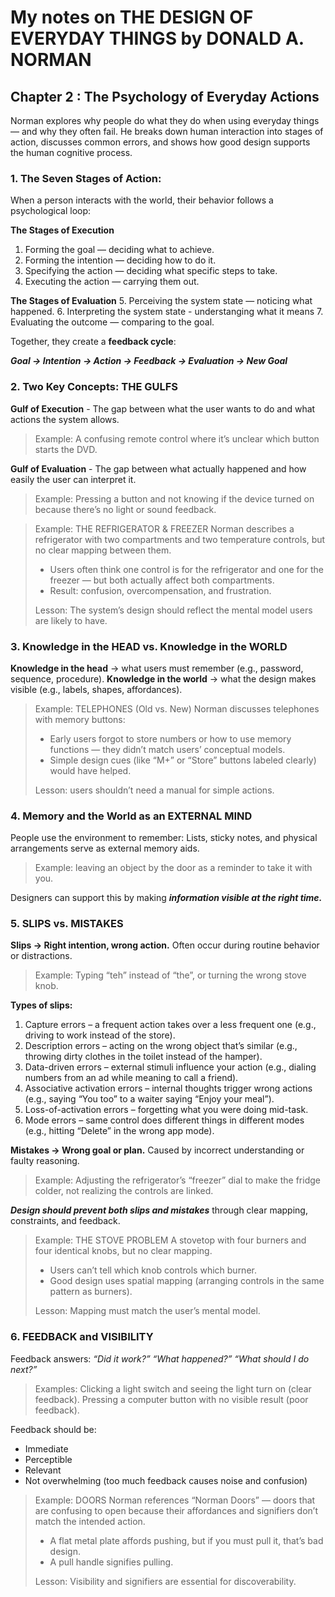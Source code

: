 # My notes on THE DESIGN OF EVERYDAY THINGS by DONALD A. NORMAN

## Chapter 2 : The Psychology of Everyday Actions

Norman explores why people do what they do when using everyday things — and why they often fail.
He breaks down human interaction into stages of action, discusses common errors, and shows how good design supports the human cognitive process.

### 1. The Seven Stages of Action:

When a person interacts with the world, their behavior follows a psychological loop:

**The Stages of Execution**
1. Forming the goal — deciding what to achieve.
2. Forming the intention — deciding how to do it.
3. Specifying the action — deciding what specific steps to take.
4. Executing the action — carrying them out.

**The Stages of Evaluation**
5. Perceiving the system state — noticing what happened.
6. Interpreting the system state - understanging what it means
7. Evaluating the outcome — comparing to the goal.

Together, they create a **feedback cycle**:

***Goal → Intention → Action → Feedback → Evaluation → New Goal***

### 2. Two Key Concepts: THE GULFS

**Gulf of Execution** - The gap between what the user wants to do and what actions the system allows.
> Example: A confusing remote control where it’s unclear which button starts the DVD.

**Gulf of Evaluation** - The gap between what actually happened and how easily the user can interpret it.
> Example: Pressing a button and not knowing if the device turned on because there’s no light or sound feedback.

> Example: THE REFRIGERATOR & FREEZER
> Norman describes a refrigerator with two compartments and two temperature controls, but no clear mapping between them.
>
> - Users often think one control is for the refrigerator and one for the freezer — but both actually affect both compartments.
> - Result: confusion, overcompensation, and frustration.
> 
> Lesson: The system’s design should reflect the mental model users are likely to have.

### 3. Knowledge in the HEAD vs. Knowledge in the WORLD

**Knowledge in the head** → what users must remember (e.g., password, sequence, procedure).
**Knowledge in the world** → what the design makes visible (e.g., labels, shapes, affordances).

> Example: TELEPHONES (Old vs. New)
> Norman discusses telephones with memory buttons:
> 
> - Early users forgot to store numbers or how to use memory functions — they didn’t match users’ conceptual models.
> - Simple design cues (like “M+” or “Store” buttons labeled clearly) would have helped.
> 
> Lesson: users shouldn’t need a manual for simple actions.

### 4. Memory and the World as an EXTERNAL MIND

People use the environment to remember:
Lists, sticky notes, and physical arrangements serve as external memory aids.
> Example: leaving an object by the door as a reminder to take it with you.

Designers can support this by making ***information visible at the right time.***

### 5. SLIPS vs. MISTAKES

**Slips → Right intention, wrong action.**
Often occur during routine behavior or distractions.
> Example: Typing “teh” instead of “the”, or turning the wrong stove knob.

**Types of slips:**
1. Capture errors – a frequent action takes over a less frequent one (e.g., driving to work instead of the store).
2. Description errors – acting on the wrong object that’s similar (e.g., throwing dirty clothes in the toilet instead of the hamper).
3. Data-driven errors – external stimuli influence your action (e.g., dialing numbers from an ad while meaning to call a friend).
4. Associative activation errors – internal thoughts trigger wrong actions (e.g., saying “You too” to a waiter saying “Enjoy your meal”).
5. Loss-of-activation errors – forgetting what you were doing mid-task.
6. Mode errors – same control does different things in different modes (e.g., hitting “Delete” in the wrong app mode).

**Mistakes → Wrong goal or plan.**
Caused by incorrect understanding or faulty reasoning.
> Example: Adjusting the refrigerator’s “freezer” dial to make the fridge colder, not realizing the controls are linked.

***Design should prevent both slips and mistakes*** through clear mapping, constraints, and feedback.

> Example: THE STOVE PROBLEM
> A stovetop with four burners and four identical knobs, but no clear mapping.
> 
> - Users can’t tell which knob controls which burner.
> - Good design uses spatial mapping (arranging controls in the same pattern as burners).
> 
>Lesson: Mapping must match the user’s mental model.

### 6. FEEDBACK and VISIBILITY

Feedback answers:
_“Did it work?”
 “What happened?”
 “What should I do next?”_

> Examples:
Clicking a light switch and seeing the light turn on (clear feedback).
Pressing a computer button with no visible result (poor feedback).

Feedback should be:
- Immediate
- Perceptible
- Relevant
- Not overwhelming (too much feedback causes noise and confusion)

> Example: DOORS
> Norman references “Norman Doors” — doors that are confusing to open because their affordances and signifiers don’t match the intended action.
> - A flat metal plate affords pushing, but if you must pull it, that’s bad design.
> - A pull handle signifies pulling.
>
> Lesson: Visibility and signifiers are essential for discoverability.






